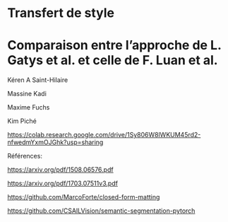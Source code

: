 # Transfert de style 
# Comparaison entre l’approche de L. Gatys et al. et celle de F. Luan et al.

Kéren A Saint-Hilaire

Massine Kadi

Maxime Fuchs

Kim Piché

https://colab.research.google.com/drive/1Sy806W8lWKUM45rd2-nfwedmYxmOJGhk?usp=sharing

Références:

https://arxiv.org/pdf/1508.06576.pdf

https://arxiv.org/pdf/1703.07511v3.pdf

https://github.com/MarcoForte/closed-form-matting

https://github.com/CSAILVision/semantic-segmentation-pytorch
